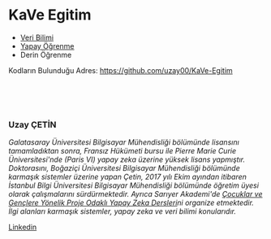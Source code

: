# KaVe Egitim
 - [Veri Bilimi](https://github.com/uzay00/KaVe-Egitim/tree/master/VeriBilimi)
 - [Yapay Öğrenme](https://github.com/uzay00/KaVe-Egitim/tree/master/YapayOgrenme)
 - Derin Öğrenme
 
Kodların Bulunduğu Adres: https://github.com/uzay00/KaVe-Egitim


<BR><BR><BR>
 
### Uzay ÇETİN
_Galatasaray Üniversitesi Bilgisayar Mühendisliği bölümünde lisansını tamamladıktan sonra, Fransız Hükümeti bursu ile Pierre Marie Curie Üniversitesi'nde (Paris VI) yapay zeka üzerine yüksek lisans yapmıştır. Doktorasını, Boğaziçi Üniversitesi Bilgisayar Mühendisliği bölümünde karmaşık sistemler üzerine yapan Çetin, 2017 yılı Ekim ayından itibaren İstanbul Bilgi Üniversitesi Bilgisayar Mühendisliği bölümünde öğretim üyesi olarak çalışmalarını sürdürmektedir. Ayrıca Sarıyer Akademi'de [Çocuklar ve Gençlere Yönelik Proje Odaklı Yapay Zeka Dersleri](https://github.com/uzay00/KaVe)ni organize etmektedir. İlgi alanları karmaşık sistemler, yapay zeka ve veri bilimi konularıdır._

[Linkedin](https://www.linkedin.com/in/uzay-çetin-b1a9ab100/)
